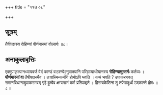 +++
title = "११उ ०८"

+++


## सूत्रम्
तैषीपक्षस्य रोहिण्यां पौर्णमास्यां वोत्सर्गः ॥८॥

## अनाकुलावृत्तिः
एवमुपाकृत्यानध्यायवर्ज वेदं काण्डं वाऽरण्येऽनुवाक्यानि परिहाप्याधीयानस्य **रोहिण्यामुत्सर्गः** कर्तव्यः ।
**पौर्णमास्यां वा** तैषीपक्षस्यैव ।
तत्रास्मिन्कर्मणि होमोऽपि भवति ।
कथं भवति ? उपाकरणवत् समानविधानादुपाकरणवद् गृहे हुत्वैव क्षम्यमाणं कर्म प्रतिपद्यते ।
हिरण्यकेशिनां तु तर्पणादूर्ध्वं उदकान्ते होमः ॥८॥
